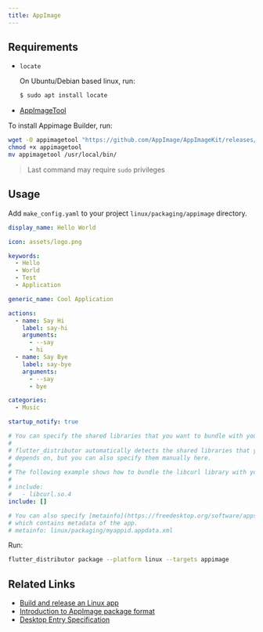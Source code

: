 ```yaml
---
title: AppImage
---
```


## Requirements

- `locate`

  On Ubuntu/Debian based linux, run:
  ```bash
  $ sudo apt install locate
  ```
- [AppImageTool](https://github.com/AppImage/AppImageKit)

To install Appimage Builder, run:

```bash
wget -O appimagetool "https://github.com/AppImage/AppImageKit/releases/download/continuous/appimagetool-x86_64.AppImage"
chmod +x appimagetool
mv appimagetool /usr/local/bin/
```

> Last command may require `sudo` privileges

## Usage

Add `make_config.yaml` to your project `linux/packaging/appimage` directory.

```yaml
display_name: Hello World

icon: assets/logo.png

keywords:
  - Hello
  - World
  - Test
  - Application

generic_name: Cool Application

actions:
  - name: Say Hi
    label: say-hi
    arguments:
      - --say
      - hi
  - name: Say Bye
    label: say-bye
    arguments:
      - --say
      - bye

categories:
  - Music

startup_notify: true

# You can specify the shared libraries that you want to bundle with your app
#
# flutter_distributor automatically detects the shared libraries that your app
# depends on, but you can also specify them manually here.
# 
# The following example shows how to bundle the libcurl library with your app.
#
# include:
#   - libcurl.so.4
include: []

# You can also specify [metainfo](https://freedesktop.org/software/appstream/docs/chap-Quickstart.html) file
# which contains metadata of the app.
# metainfo: linux/packaging/myappid.appdata.xml
```

Run:

```bash
flutter_distributor package --platform linux --targets appimage
```

## Related Links

- [Build and release an Linux app](https://docs.flutter.dev/deployment/linux)
- [Introduction to AppImage package format](https://docs.appimage.org/)
- [Desktop Entry Specification](https://specifications.freedesktop.org/desktop-entry-spec/desktop-entry-spec-latest.html)
